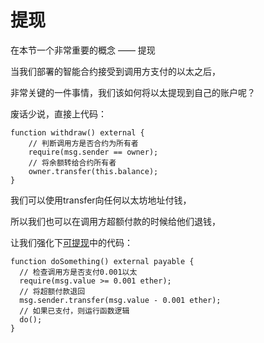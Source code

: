 # 提现

在本节一个非常重要的概念 —— 提现

当我们部署的智能合约接受到调用方支付的以太之后，

非常关键的一件事情，我们该如何将以太提现到自己的账户呢？

废话少说，直接上代码：

```solidity
function withdraw() external {
	// 判断调用方是否合约为所有者
	require(msg.sender == owner);
	// 将余额转给合约所有者
	owner.transfer(this.balance);
}
```

我们可以使用transfer向任何以太坊地址付钱，

所以我们也可以在调用方超额付款的时候给他们退钱，

让我们强化下[可提现](payable.md)中的代码：

```solidity
function doSomething() external payable {
  // 检查调用方是否支付0.001以太
  require(msg.value >= 0.001 ether);
  // 将超额付款退回
  msg.sender.transfer(msg.value - 0.001 ether);
  // 如果已支付，则运行函数逻辑
  do();
}
```